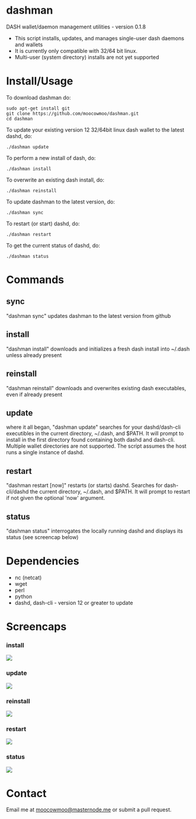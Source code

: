 # dashman

DASH wallet/daemon management utilities - version 0.1.8

* This script installs, updates, and manages single-user dash daemons and wallets
* It is currently only compatible with 32/64 bit linux.
* Multi-user (system directory) installs are not yet supported

# Install/Usage

To download dashman do:

    sudo apt-get install git
    git clone https://github.com/moocowmoo/dashman.git
    cd dashman

To update your existing version 12 32/64bit linux dash wallet to the latest
dashd, do:

    ./dashman update

To perform a new install of dash, do:

    ./dashman install

To overwrite an existing dash install, do:

    ./dashman reinstall

To update dashman to the latest version, do:

    ./dashman sync

To restart (or start) dashd, do:

    ./dashman restart

To get the current status of dashd, do:

    ./dashman status

# Commands

## sync

"dashman sync" updates dashman to the latest version from github

## install

"dashman install" downloads and initializes a fresh dash install into ~/.dash
unless already present

## reinstall

"dashman reinstall" downloads and overwrites existing dash executables, even if
already present

## update

where it all began, "dashman update" searches for your dashd/dash-cli
executibles in the current directory, ~/.dash, and $PATH.  It will prompt to
install in the first directory found containing both dashd and dash-cli.
Multiple wallet directories are not supported. The script assumes the host runs
a single instance of dashd.

## restart

"dashman restart [now]" restarts (or starts) dashd. Searches for dash-cli/dashd
the current directory, ~/.dash, and $PATH. It will prompt to restart if not
given the optional 'now' argument.

## status

"dashman status" interrogates the locally running dashd and displays its status
(see screencap below)

# Dependencies

* nc (netcat)
* wget
* perl
* python
* dashd, dash-cli - version 12 or greater to update

# Screencaps

### install

<img src="https://raw.githubusercontent.com/moocowmoo/dashman/master/screencaps/dashman_0.1-install.png">

### update

<img src="https://raw.githubusercontent.com/moocowmoo/dashman/master/screencaps/dashman_0.1-update.png">

### reinstall

<img src="https://raw.githubusercontent.com/moocowmoo/dashman/master/screencaps/dashman_0.1-reinstall.png">

### restart

<img src="https://raw.githubusercontent.com/moocowmoo/dashman/master/screencaps/dashman_0.1-restart.png">

### status

<img src="https://raw.githubusercontent.com/moocowmoo/dashman/master/screencaps/dashman_0.1-status.png">

# Contact

Email me at moocowmoo@masternode.me or submit a pull request.

